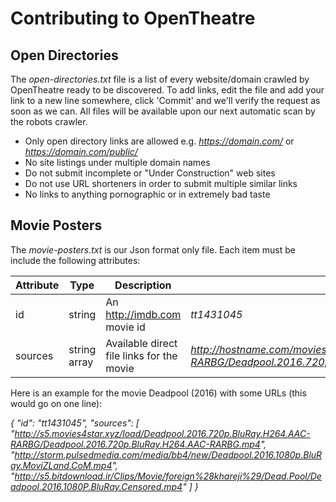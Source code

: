 # Contributing to OpenTheatre

## Open Directories
The *open-directories.txt* file is a list of every website/domain crawled by OpenTheatre ready to be discovered. To add links, edit the file and add your link to a new line somewhere, click 'Commit' and we'll verify the request as soon as we can. All files will be available upon our next automatic scan by the robots crawler.

- Only open directory links are allowed e.g. *https://domain.com/* or *https://domain.com/public/*
- No site listings under multiple domain names
- Do not submit incomplete or "Under Construction" web sites
- Do not use URL shorteners in order to submit multiple similar links
- No links to anything pornographic or in extremely bad taste

## Movie Posters
The *movie-posters.txt* is our Json format only file. Each item must be include the following attributes:

| Attribute | Type | Description | Example |
| --- | --- | --- | --- |
| id | string | An http://imdb.com movie id | *tt1431045* |
| sources | string array | Available direct file links for the movie | *http://hostname.com/movies/Deadpool.2016.720p.BluRay.H264.AAC-RARBG/Deadpool.2016.720p.BluRay.H264.mp4/* |

Here is an example for the movie Deadpool (2016) with some URLs (this would go on one line):

*{ "id": "tt1431045", "sources": [ "http://s5.movies4star.xyz/load/Deadpool.2016.720p.BluRay.H264.AAC-RARBG/Deadpool.2016.720p.BluRay.H264.AAC-RARBG.mp4", "http://storm.pulsedmedia.com/media/bb4/new/Deadpool.2016.1080p.BluRay.MoviZLand.CoM.mp4", "http://s5.bitdownload.ir/Clips/Movie/foreign%28khareji%29/Dead.Pool/Deadpool.2016.1080P.BluRay.Censored.mp4" ] }*
